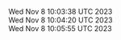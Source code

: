 Wed Nov  8 10:03:38 UTC 2023 <br/>
Wed Nov  8 10:04:20 UTC 2023 <br/>
Wed Nov  8 10:05:55 UTC 2023 <br/>
